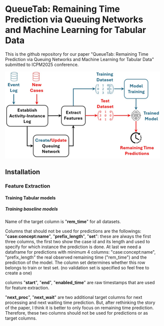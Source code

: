 # QueueTab: Remaining Time Prediction via Queuing Networks and Machine Learning for Tabular Data

This is the github repository for our paper "QueueTab: Remaining Time Prediction via Queuing Networks and Machine Learning for Tabular Data" submitted to ICPM2025 conference.

<p align="center">
  <img src="https://github.com/keyvan-amiri/SNA4PPM/blob/main/QueueTab.jpg" width="600">
</p>


## Installation

### Feature Extraction

#### Training Tabular models

##### Training baseline models

Name of the target column is "**rem_time**" for all datasets.

Columns that should not be used for predictions are the followings:
"**case:concept:name**", "**prefix_length**", "**set**": these are always the first three columns, the first two show the case id and its length and used to specify for which instance the prediction is done. At last we need a dataframe for predictions with minimum 4 columns: "case:concept:name", "prefix_length" the real observed remaining time ("rem_time") and the prediction of the model. The column set determines whether this row belongs to train or test set. (no validation set is specified so feel free to create a one)

columns "**start**", "**end**", "**enabled_time**" are raw timestamps that are used for feature extraction.

"**next_proc**", "**next_wait**" are two additional target columns for next processing and next waiting time prediction. But, after rethinking the story of the paper, I think it is better to only focus on remaining time prediction. Therefore, these two columns should not be used for predictions or as target columns.

